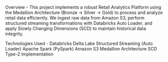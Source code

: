 Overview - 
This project implements a robust Retail Analytics Platform using the Medallion Architecture (Bronze → Silver → Gold) to process and analyze retail data efficiently.
We ingest raw data from Amazon S3, perform structured streaming transformations with Databricks Auto Loader, and apply Slowly Changing Dimensions (SCD) to maintain historical data integrity.

Technologies Used - 
Databricks
Delta Lake
Structured Streaming (Auto Loader)
Apache Spark (PySpark)
Amazon S3
Medallion Architecture
SCD Type-2 Implementation